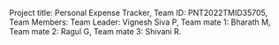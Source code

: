 Project title: Personal Expense Tracker,
Team ID: PNT2022TMID35705,
Team Members:
  Team Leader: Vignesh Siva P,
  Team mate 1: Bharath M,
  Team mate 2: Ragul G,
  Team mate 3: Shivani R.
